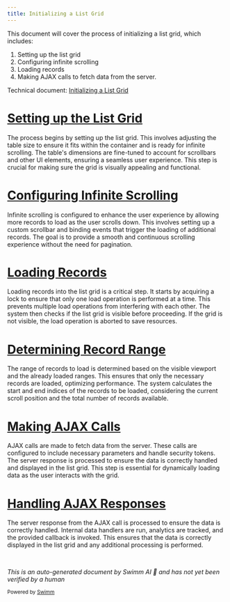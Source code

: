 ```yaml
---
title: Initializing a List Grid
---
```

This document will cover the process of initializing a list grid, which includes:

1. Setting up the list grid
2. Configuring infinite scrolling
3. Loading records
4. Making AJAX calls to fetch data from the server.

Technical document: <SwmLink doc-title="Initializing a List Grid">[Initializing a List Grid](/.swm/initializing-a-list-grid.fqdkze10.sw.md)</SwmLink>

# [Setting up the List Grid](https://app.swimm.io/repos/Z2l0aHViJTNBJTNBQnJvYWRsZWFmQ29tbWVyY2UtZGVtby1uZXclM0ElM0FTd2ltbS1EZW1v/docs/fqdkze10#initializing-the-list-grid)

The process begins by setting up the list grid. This involves adjusting the table size to ensure it fits within the container and is ready for infinite scrolling. The table's dimensions are fine-tuned to account for scrollbars and other UI elements, ensuring a seamless user experience. This step is crucial for making sure the grid is visually appealing and functional.

# [Configuring Infinite Scrolling](https://app.swimm.io/repos/Z2l0aHViJTNBJTNBQnJvYWRsZWFmQ29tbWVyY2UtZGVtby1uZXclM0ElM0FTd2ltbS1EZW1v/docs/fqdkze10#setting-up-infinite-scrolling)

Infinite scrolling is configured to enhance the user experience by allowing more records to load as the user scrolls down. This involves setting up a custom scrollbar and binding events that trigger the loading of additional records. The goal is to provide a smooth and continuous scrolling experience without the need for pagination.

# [Loading Records](https://app.swimm.io/repos/Z2l0aHViJTNBJTNBQnJvYWRsZWFmQ29tbWVyY2UtZGVtby1uZXclM0ElM0FTd2ltbS1EZW1v/docs/fqdkze10#loading-records)

Loading records into the list grid is a critical step. It starts by acquiring a lock to ensure that only one load operation is performed at a time. This prevents multiple load operations from interfering with each other. The system then checks if the list grid is visible before proceeding. If the grid is not visible, the load operation is aborted to save resources.

# [Determining Record Range](https://app.swimm.io/repos/Z2l0aHViJTNBJTNBQnJvYWRsZWFmQ29tbWVyY2UtZGVtby1uZXclM0ElM0FTd2ltbS1EZW1v/docs/fqdkze10#determining-record-range)

The range of records to load is determined based on the visible viewport and the already loaded ranges. This ensures that only the necessary records are loaded, optimizing performance. The system calculates the start and end indices of the records to be loaded, considering the current scroll position and the total number of records available.

# [Making AJAX Calls](https://app.swimm.io/repos/Z2l0aHViJTNBJTNBQnJvYWRsZWFmQ29tbWVyY2UtZGVtby1uZXclM0ElM0FTd2ltbS1EZW1v/docs/fqdkze10#making-ajax-calls)

AJAX calls are made to fetch data from the server. These calls are configured to include necessary parameters and handle security tokens. The server response is processed to ensure the data is correctly handled and displayed in the list grid. This step is essential for dynamically loading data as the user interacts with the grid.

# [Handling AJAX Responses](https://app.swimm.io/repos/Z2l0aHViJTNBJTNBQnJvYWRsZWFmQ29tbWVyY2UtZGVtby1uZXclM0ElM0FTd2ltbS1EZW1v/docs/fqdkze10#handling-ajax-responses)

The server response from the AJAX call is processed to ensure the data is correctly handled. Internal data handlers are run, analytics are tracked, and the provided callback is invoked. This ensures that the data is correctly displayed in the list grid and any additional processing is performed.

&nbsp;

*This is an auto-generated document by Swimm AI 🌊 and has not yet been verified by a human*

<SwmMeta version="3.0.0" repo-id="Z2l0aHViJTNBJTNBQnJvYWRsZWFmQ29tbWVyY2UtZGVtby1uZXclM0ElM0FTd2ltbS1EZW1v" repo-name="BroadleafCommerce-demo-new" doc-type="product-flows"><sup>Powered by [Swimm](/)</sup></SwmMeta>
